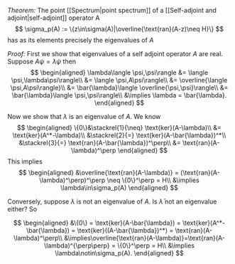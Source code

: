 *Theorem:* The point [[Spectrum|point spectrum]] of a [[Self-adjoint and adjoint|self-adjoint]] operator A
$$
\sigma_p(A) := \{z\in\sigma(A)|\overline{\text{ran}(A-z)\neq H}\}
$$
has as its elements precisely the eigenvalues of $A$

*Proof:* First we show that eigenvalues of a self adjoint operator $A$ are real.  Suppose $A\psi = \lambda\psi$ then
$$
\begin{aligned}
\lambda\langle \psi,\psi\rangle &= \langle \psi,\lambda\psi\rangle\\
&= \langle \psi,A\psi\rangle\\
&= \overline{\langle \psi,A\psi\rangle}\\
&= \bar{\lambda}\langle \overline{\psi,\psi}\rangle\\
&= \bar{\lambda}\langle \psi,\psi\rangle\\
&\implies \lambda = \bar{\lambda}.
\end{aligned}
$$

Now we show that $\lambda$ is an eigenvalue of $A$. We know
$$
\begin{aligned}
\{0\}&\stackrel{1}{\neq} \text{ker}(A-\lambda)\\
&= \text{ker}(A^*-\lambda)\\
&\stackrel{2}{=} \text{ker}(A-\bar{\lambda})^*\\
&\stackrel{3}{=} \text{ran}(A-\bar{\lambda})^\perp\\
&= \text{ran}(A-\lambda)^\perp
\end{aligned}
$$
This implies
$$
\begin{aligned}
&\overline{\text{ran}(A-\lambda)} = (\text{ran}(A-\lambda)^\perp)^\perp \neq \{0\}^\perp = H\\
&\implies \lambda\in\sigma_p(A)
\end{aligned}
$$

Conversely, suppose $\lambda$ is not an eigenvalue of $A$. Is $\bar{\lambda}$ not an eigenvalue either?
So

$$
\begin{aligned}
&\{0\} = \text{ker}(A-\bar{\lambda}) = \text{ker}(A^*-\bar{\lambda}) = \text{ker}((A-\bar{\lambda})^*) = \text{ran}(A-\lambda)^\perp\\
&\implies\overline{\text{ran}(A-\lambda)}=\text{ran}(A-\lambda)^{\perp\perp} = \{0\}^\perp = H\\
&\implies \lambda\notin\sigma_p(A).
\end{aligned}
$$